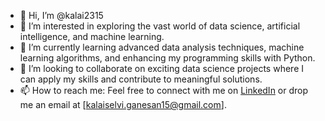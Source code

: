 - 👋 Hi, I’m @kalai2315
- 👀 I’m interested in exploring the vast world of data science, artificial intelligence, and machine learning.
- 🌱 I’m currently learning advanced data analysis techniques, machine learning algorithms, and enhancing my programming skills with Python.
- 💞️ I’m looking to collaborate on exciting data science projects where I can apply my skills and contribute to meaningful solutions.
- 📫 How to reach me: Feel free to connect with me on [LinkedIn]([https://www.linkedin.com/in/kalaiselvi-ganesan-6313a32a2/]) or drop me an email at [kalaiselvi.ganesan15@gmail.com].


<!---
kalai2315/kalai2315 is a ✨ special ✨ repository because its `README.md` (this file) appears on your GitHub profile.
You can click the Preview link to take a look at your changes.
--->
